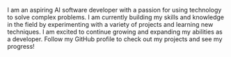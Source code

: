 I am an aspiring AI software developer with a passion for using technology to solve complex problems. I am currently building my skills and knowledge in the field by experimenting with a variety of projects and learning new techniques. I am excited to continue growing and expanding my abilities as a developer. Follow my GitHub profile to check out my projects and see my progress!

